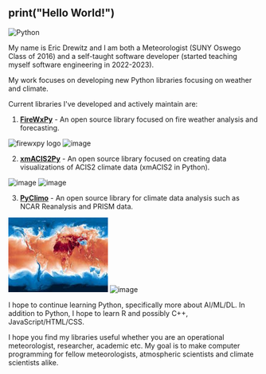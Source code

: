 ## print("Hello World!") 

![Python](https://img.shields.io/badge/python-3670A0?style=for-the-badge&logo=python&logoColor=ffdd54)

My name is Eric Drewitz and I am both a Meteorologist (SUNY Oswego Class of 2016) and a self-taught software developer (started teaching myself software engineering in 2022-2023). 

My work focuses on developing new Python libraries focusing on weather and climate. 

Current libraries I've developed and actively maintain are:

1) [**FireWxPy**](https://pypi.org/project/firewxpy/) - An open source library focused on fire weather analysis and forecasting.

<img width="200" alt="firewxpy logo" src="https://github.com/user-attachments/assets/27d7353c-89ae-4827-a1fb-0d64d80599ad"> ![image](https://github.com/user-attachments/assets/da1b43c0-2b6a-4a5c-9eb4-f08b30cab42b)
 
2) [**xmACIS2Py**](https://pypi.org/project/xmacis2py/) - An open source library focused on creating data visualizations of ACIS2 climate data (xmACIS2 in Python).

![image](https://github.com/user-attachments/assets/fb5ecdf9-bd51-4243-be7d-92af0952bfd8) ![image](https://github.com/user-attachments/assets/da1b43c0-2b6a-4a5c-9eb4-f08b30cab42b)
   
3) [**PyClimo**](https://pypi.org/project/pyclimo/) - An open source library for climate data analysis such as NCAR Reanalysis and PRISM data. 

<img width="200" height="150" alt="climate" src="https://github.com/edrewitz/PyClimo/blob/main/climate.jpg?raw=true"> ![image](https://github.com/user-attachments/assets/da1b43c0-2b6a-4a5c-9eb4-f08b30cab42b)

I hope to continue learning Python, specifically more about AI/ML/DL. In addition to Python, I hope to learn R and possibly C++, JavaScript/HTML/CSS. 

I hope you find my libraries useful whether you are an operational meteorologist, researcher, academic etc. My goal is to make computer programming for fellow meteorologists, atmospheric scientists and climate scientists alike. 
<!--
**edrewitz/edrewitz** is a ✨ _special_ ✨ repository because its `README.md` (this file) appears on your GitHub profile.

Here are some ideas to get you started:

- 🔭 I’m currently working on ...
- 🌱 I’m currently learning ...
- 👯 I’m looking to collaborate on ...
- 🤔 I’m looking for help with ...
- 💬 Ask me about ...
- 📫 How to reach me: ...
- 😄 Pronouns: ...
- ⚡ Fun fact: ...
-->
